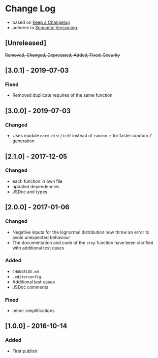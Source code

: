 <!-- markdownlint-disable MD022 MD024 MD026 MD032 MD041 -->

# Change Log

- based on [Keep a Changelog](http://keepachangelog.com/)
- adheres to [Semantic Versioning](http://semver.org/).

## [Unreleased]
~~Removed, Changed, Deprecated, Added, Fixed, Security~~

## [3.0.1] - 2019-07-03
### Fixed
- Removed duplicate requires of the same function

## [3.0.0] - 2019-07-03
### Changed
- Uses module `norm-dist/icdf` instead of `random-z` for faster random Z generation

## [2.1.0] - 2017-12-05
### Changed
- each function in own file
- updated dependencies
- JSDoc and types

## [2.0.0] - 2017-01-06
### Changed
- Negative inputs for the lognormal distribution now throw an error to avoid unexpected behaviour
- The documentation and code of the `step` function have been clarified with additional test cases

### Added
- `CHANGELOG.md`
- `.editorconfig`
- Additional test cases
- JSDoc comments

### Fixed
- minor simplifications

## [1.0.0] - 2016-10-14
### Added
- First publish
